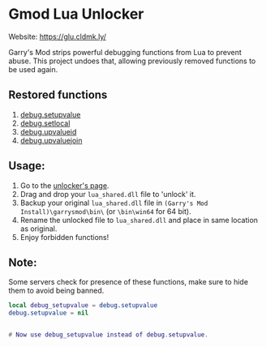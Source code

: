 Gmod Lua Unlocker
===========
Website: https://glu.cldmk.ly/

Garry's Mod strips powerful debugging functions from Lua to prevent abuse. This project undoes that, allowing previously removed functions to be used again.

## Restored functions
 1. [debug.setupvalue](https://wiki.facepunch.com/gmod/debug.setupvalue)
 2. [debug.setlocal](https://wiki.facepunch.com/gmod/debug.setlocal)
 3. [debug.upvalueid](https://wiki.facepunch.com/gmod/debug.upvalueid)
 4. [debug.upvaluejoin](https://wiki.facepunch.com/gmod/debug.upvaluejoin)


## Usage:
1. Go to the [unlocker's page](https://glu.cldmk.ly).
2. Drag and drop your `lua_shared.dll` file to 'unlock' it.
3. Backup your original `lua_shared.dll` file in `(Garry's Mod Install)\garrysmod\bin\` (or `\bin\win64` for 64 bit).
4.  Rename the unlocked file to `lua_shared.dll` and place in same location as original.
5. Enjoy forbidden functions!

## Note:
Some servers check for presence of these functions, make sure to hide them to avoid being banned.

```lua
local debug_setupvalue = debug.setupvalue
debug.setupvalue = nil


# Now use debug_setupvalue instead of debug.setupvalue.
```